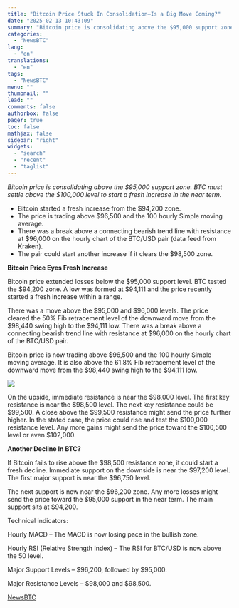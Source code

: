 ```yaml
---
title: "Bitcoin Price Stuck In Consolidation—Is a Big Move Coming?"
date: "2025-02-13 10:43:09"
summary: "Bitcoin price is consolidating above the $95,000 support zone. BTC must settle above the $100,000 level to start a fresh increase in the near term.Bitcoin started a fresh increase from the $94,200 zone.The price is trading above $96,500 and the 100 hourly Simple moving average.There was a break above a..."
categories:
  - "NewsBTC"
lang:
  - "en"
translations:
  - "en"
tags:
  - "NewsBTC"
menu: ""
thumbnail: ""
lead: ""
comments: false
authorbox: false
pager: true
toc: false
mathjax: false
sidebar: "right"
widgets:
  - "search"
  - "recent"
  - "taglist"
---
```


*Bitcoin price is consolidating above the $95,000 support zone. BTC must settle above the $100,000 level to start a fresh increase in the near term.*

* Bitcoin started a fresh increase from the $94,200 zone.
* The price is trading above $96,500 and the 100 hourly Simple moving average.
* There was a break above a connecting bearish trend line with resistance at $96,000 on the hourly chart of the BTC/USD pair (data feed from Kraken).
* The pair could start another increase if it clears the $98,500 zone.

**Bitcoin Price Eyes Fresh Increase**

Bitcoin price extended losses below the $95,000 support level. BTC tested the $94,200 zone. A low was formed at $94,111 and the price recently started a fresh increase within a range.

There was a move above the $95,000 and $96,000 levels. The price cleared the 50% Fib retracement level of the downward move from the $98,440 swing high to the $94,111 low. There was a break above a connecting bearish trend line with resistance at $96,000 on the hourly chart of the BTC/USD pair.

Bitcoin price is now trading above $96,500 and the 100 hourly Simple moving average. It is also above the 61.8% Fib retracement level of the downward move from the $98,440 swing high to the $94,111 low.

![](https://s3.tradingview.com/news/image/newsbtc:303461b86094b-008a41b882390a8a9a02d74c820aa1a8-resized.jpeg)

On the upside, immediate resistance is near the $98,000 level. The first key resistance is near the $98,500 level. The next key resistance could be $99,500. A close above the $99,500 resistance might send the price further higher. In the stated case, the price could rise and test the $100,000 resistance level. Any more gains might send the price toward the $100,500 level or even $102,000.

**Another Decline In BTC?**

If Bitcoin fails to rise above the $98,500 resistance zone, it could start a fresh decline. Immediate support on the downside is near the $97,200 level. The first major support is near the $96,750 level.

The next support is now near the $96,200 zone. Any more losses might send the price toward the $95,000 support in the near term. The main support sits at $94,200.

Technical indicators:

Hourly MACD – The MACD is now losing pace in the bullish zone.

Hourly RSI (Relative Strength Index) – The RSI for BTC/USD is now above the 50 level.

Major Support Levels – $96,200, followed by $95,000.

Major Resistance Levels – $98,000 and $98,500.

[NewsBTC](https://www.tradingview.com/news/newsbtc:303461b86094b:0-bitcoin-price-stuck-in-consolidation-is-a-big-move-coming/)
